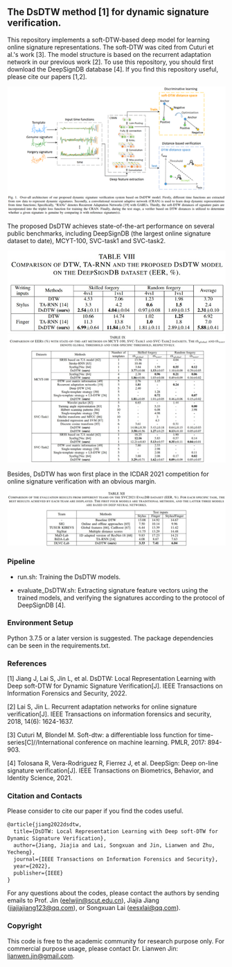 ## The DsDTW method [1] for dynamic signature verification.

This repository implements a soft-DTW-based deep model for learning online signature representations. The soft-DTW was cited from Cuturi et al.'s work [3]. The model structure is based on the recurrent adaptation network in our previous work [2]. To use this repository, you should first download the DeepSignDB database [4]. If you find this repository useful, please cite our papers [1,2]. 

![Alt text](./images/DsDTW.PNG)

The proposed DsDTW achieves state-of-the-art performance on several public benchmarks, including DeepSignDB (the largest online signature dataset to date), MCYT-100, SVC-task1 and SVC-task2.

![Alt text](./images/Results_on_DeepSignDB.jpg)
![Alt text](./images/Results_on_several_public_datasets.jpg)

Besides, DsDTW has won first place in the ICDAR 2021 competition for online signature verification with an obvious margin.

![Alt text](./images/Results_on_SVC2021.jpg)

### Pipeline 

- run.sh: Training the DsDTW models.

- evaluate_DsDTW.sh: Extracting signature feature vectors using the trained models, and verifying the signatures according to the protocol of DeepSignDB [4].

### Environment Setup

Python 3.7.5 or a later version is suggested. The package dependencies can be seen in the requirements.txt.

### References

[1] Jiang J, Lai S, Jin L, et al. DsDTW: Local Representation Learning with Deep soft-DTW for Dynamic Signature Verification[J]. IEEE Transactions on Information Forensics and Security, 2022.

[2] Lai S, Jin L. Recurrent adaptation networks for online signature verification[J]. IEEE Transactions on information forensics and security, 2018, 14(6): 1624-1637.

[3] Cuturi M, Blondel M. Soft-dtw: a differentiable loss function for time-series[C]//International conference on machine learning. PMLR, 2017: 894-903.

[4] Tolosana R, Vera-Rodriguez R, Fierrez J, et al. DeepSign: Deep on-line signature verification[J]. IEEE Transactions on Biometrics, Behavior, and Identity Science, 2021.

### Citation and Contacts

Please consider to cite our paper if you find the codes useful.

```
@article{jiang2022dsdtw,
  title={DsDTW: Local Representation Learning with Deep soft-DTW for Dynamic Signature Verification},
  author={Jiang, Jiajia and Lai, Songxuan and Jin, Lianwen and Zhu, Yecheng},
  journal={IEEE Transactions on Information Forensics and Security},
  year={2022},
  publisher={IEEE}
}
```

For any questions about the codes, please contact the authors by sending emails to Prof. Jin (eelwjin@scut.edu.cn), Jiajia Jiang (jiajiajiang123@qq.com), or Songxuan Lai (eesxlai@qq.com).

### Copyright

This code is free to the academic community for research purpose only. For commercial purpose usage, please contact Dr. Lianwen Jin: lianwen.jin@gmail.com.


